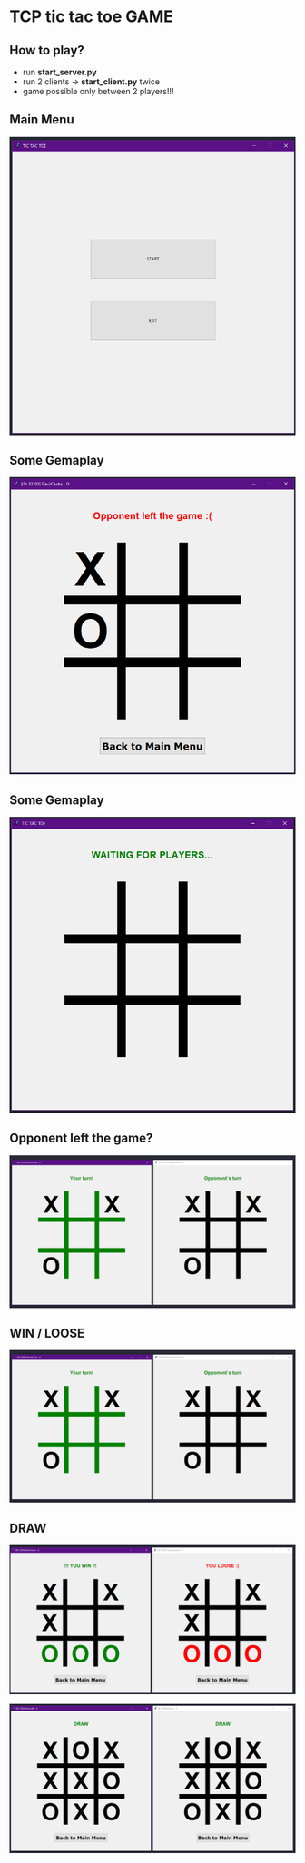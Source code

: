 # TCP tic tac toe GAME

## How to play?
* run **start_server.py**
* run 2 clients -> **start_client.py** twice
* game possible only between 2 players!!!

## Main Menu
![example](/images/example_5.png)

## Some Gemaplay
![waiting for players](/images/example_6.png)

## Some Gemaplay
![waiting for players](/images/example_4.png)

## Opponent left the game?
![example](/images/example_1.png)

## WIN / LOOSE
![example](/images/example_1.png)

## DRAW
![example](/images/example_2.png)

![example](/images/example_3.png)
